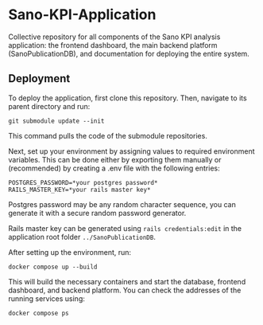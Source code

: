 # Sano-KPI-Application
Collective repository for all components of the Sano KPI analysis application: the frontend dashboard, the main backend platform (SanoPublicationDB), and documentation for deploying the entire system.

## Deployment

To deploy the application, first clone this repository. Then, navigate to its parent directory and run:

```
git submodule update --init
```

This command pulls the code of the submodule repositories.

Next, set up your environment by assigning values to required environment variables. This can be done either by exporting them manually or (recommended) by creating a .env file with the following entries:

```
POSTGRES_PASSWORD=*your postgres password*
RAILS_MASTER_KEY=*your rails master key*
```

Postgres password may be any random character sequence, you can generate it with a secure random password generator.

Rails master key can be generated using `rails credentials:edit` in the application root folder `../SanoPublicationDB`.

After setting up the environment, run:

```
docker compose up --build
```

This will build the necessary containers and start the database, frontend dashboard, and backend platform.
You can check the addresses of the running services using:    

```
docker compose ps
```
